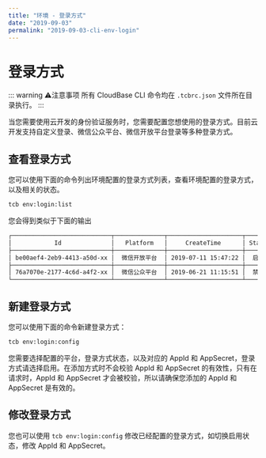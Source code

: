 ```yaml
---
title: "环境 - 登录方式"
date: "2019-09-03"
permalink: "2019-09-03-cli-env-login"
---
```


# 登录方式

::: warning ⚠️注意事项
所有 CloudBase CLI 命令均在 `.tcbrc.json` 文件所在目录执行。
:::

当您需要使用云开发的身份验证服务时，您需要配置您想使用的登录方式。目前云开发支持自定义登录、微信公众平台、微信开放平台登录等多种登录方式。

## 查看登录方式

您可以使用下面的命令列出环境配置的登录方式列表，查看环境配置的登录方式，以及相关的状态。

```sh
tcb env:login:list
```

您会得到类似于下面的输出

```sh
┌────────────────────────────┬──────────────┬─────────────────────┬────────┐
│            Id              │   Platform   │     CreateTime      │ Status │
├────────────────────────────┼──────────────┼─────────────────────┼────────┤
│ be00aef4-2eb9-4413-a50d-xx │  微信开放平台  │ 2019-07-11 15:47:22 │  启用中 │
├────────────────────────────┼──────────────┼─────────────────────┼────────┤
│ 76a7070e-2177-4c6d-a4f2-xx │  微信公众平台  │ 2019-06-21 11:15:51 │  禁用中 │
└────────────────────────────┴──────────────┴─────────────────────┴────────┘
```

## 新建登录方式

您可以使用下面的命令新建登录方式：

```sh
tcb env:login:config
```

您需要选择配置的平台，登录方式状态，以及对应的 AppId 和 AppSecret，登录方式请选择启用。在添加方式时不会校验 AppId 和 AppSecret 的有效性，只有在请求时，AppId 和 AppSecret 才会被校验，所以请确保您添加的 AppId 和 AppSecret 是有效的。

## 修改登录方式

您也可以使用 `tcb env:login:config` 修改已经配置的登录方式，如切换启用状态，修改 AppId 和 AppSecret。
